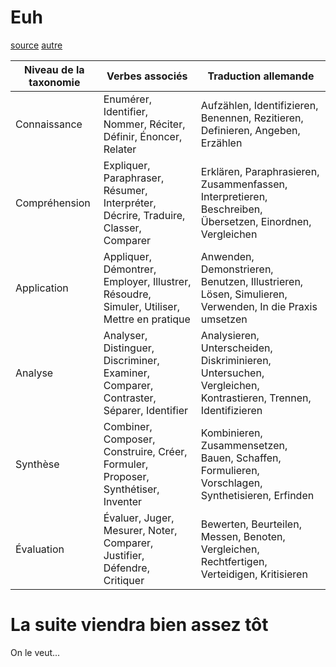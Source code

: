 # Euh

[source](https://loindevant.github.io)
[autre](https://loindevant.github.io/semaine/20230914135735.md)

| Niveau de la taxonomie | Verbes associés                                                                 | Traduction allemande                                                       |
|------------------------|---------------------------------------------------------------------------------|----------------------------------------------------------------------------|
| Connaissance           | Enumérer, Identifier, Nommer, Réciter, Définir, Énoncer, Relater                | Aufzählen, Identifizieren, Benennen, Rezitieren, Definieren, Angeben, Erzählen |
| Compréhension          | Expliquer, Paraphraser, Résumer, Interpréter, Décrire, Traduire, Classer, Comparer | Erklären, Paraphrasieren, Zusammenfassen, Interpretieren, Beschreiben, Übersetzen, Einordnen, Vergleichen |
| Application            | Appliquer, Démontrer, Employer, Illustrer, Résoudre, Simuler, Utiliser, Mettre en pratique | Anwenden, Demonstrieren, Benutzen, Illustrieren, Lösen, Simulieren, Verwenden, In die Praxis umsetzen |
| Analyse                | Analyser, Distinguer, Discriminer, Examiner, Comparer, Contraster, Séparer, Identifier | Analysieren, Unterscheiden, Diskriminieren, Untersuchen, Vergleichen, Kontrastieren, Trennen, Identifizieren |
| Synthèse               | Combiner, Composer, Construire, Créer, Formuler, Proposer, Synthétiser, Inventer  | Kombinieren, Zusammensetzen, Bauen, Schaffen, Formulieren, Vorschlagen, Synthetisieren, Erfinden |
| Évaluation             | Évaluer, Juger, Mesurer, Noter, Comparer, Justifier, Défendre, Critiquer          | Bewerten, Beurteilen, Messen, Benoten, Vergleichen, Rechtfertigen, Verteidigen, Kritisieren |

# La suite viendra bien assez tôt

On le veut...
